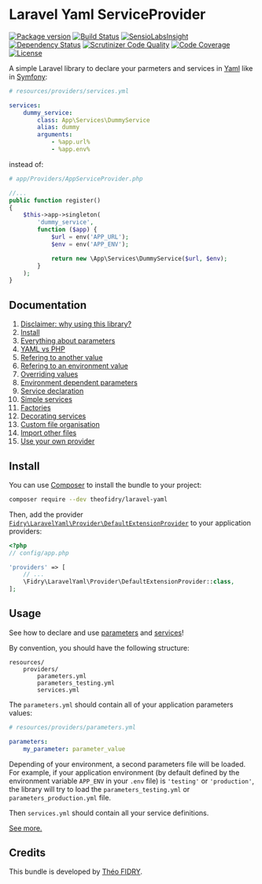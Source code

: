 # Laravel Yaml ServiceProvider

[![Package version](http://img.shields.io/packagist/v/theofidry/laravel-yaml.svg?style=flat-square)](https://packagist.org/packages/theofidry/laravel-yaml)
[![Build Status](https://img.shields.io/travis/theofidry/LaravelYaml.svg?branch=master&style=flat-square)](https://travis-ci.org/theofidry/LaravelYaml?branch=master)
[![SensioLabsInsight](https://img.shields.io/sensiolabs/i/71daba3d-2706-4387-9d47-434db443d310.svg?style=flat-square)](https://insight.sensiolabs.com/projects/71daba3d-2706-4387-9d47-434db443d310)
[![Dependency Status](https://www.versioneye.com/user/projects/56ddab9d4839f70035207c01/badge.svg?style=flat)](https://www.versioneye.com/user/projects/56ddab9d4839f70035207c01)
[![Scrutinizer Code Quality](https://img.shields.io/scrutinizer/g/theofidry/LaravelYaml.svg?style=flat-square)](https://scrutinizer-ci.com/g/theofidry/LaravelYaml/?branch=master)
[![Code Coverage](https://img.shields.io/scrutinizer/coverage/g/theofidry/LaravelYaml.svg?b=master&style=flat-square)](https://scrutinizer-ci.com/g/theofidry/LaravelYaml/?branch=master)
[![License](https://img.shields.io/badge/license-MIT-red.svg?style=flat-square)](LICENSE)

A simple Laravel library to declare your parmeters and services in [Yaml][1]
like in [Symfony][2]:

```yaml
# resources/providers/services.yml

services:
    dummy_service:
        class: App\Services\DummyService
        alias: dummy
        arguments:
            - %app.url%
            - %app.env%
```

instead of:

```php
# app/Providers/AppServiceProvider.php

//...
public function register()
{
    $this->app->singleton(
        'dummy_service',
        function ($app) {
            $url = env('APP_URL');
            $env = env('APP_ENV');

            return new \App\Services\DummyService($url, $env);
        }
    );
}
```

## Documentation

1. [Disclaimer: why using this library?](doc/disclaimer.md)
1. [Install](#install)
1. [Everything about parameters](doc/parameters.md)
  1. [YAML vs PHP](doc/parameters.md#yaml-vs-php)
  1. [Refering to another value](doc/parameters.md#refering-to-another-value)
  1. [Refering to an environment value](doc/parameters.md#refering-to-an-environment-value)
  1. [Overriding values](doc/parameters.md#overriding-values)
  1. [Environment dependent parameters](doc/parameters.md#environment-dependent-parameters)
1. [Service declaration](doc/services.md)
  1. [Simple services](doc/services.md#simple-services)
  1. [Factories](doc/services.md#factories)
  1. [Decorating services](doc/services.md#decorating-services)
1. [Custom file organisation](doc/customize.md)
  1. [Import other files](doc/customize.md#import-other-files)
  1. [Use your own provider](doc/customize.md#use-your-own-provider)

## Install

You can use [Composer](https://getcomposer.org/) to install the bundle to your project:

```bash
composer require --dev theofidry/laravel-yaml
```

Then, add the provider [`Fidry\LaravelYaml\Provider\DefaultExtensionProvider`](src/Provider/DefaultExtensionProvider.php) to your application providers:

```php
<?php
// config/app.php

'providers' => [
    // ...
    \Fidry\LaravelYaml\Provider\DefaultExtensionProvider::class,
];
```

## Usage

See how to declare and use [parameters](doc/parameters.md) and
[services](doc/services.md)!

By convention, you should have the following structure:

```
resources/
    providers/
        parameters.yml
        parameters_testing.yml
        services.yml
```

The `parameters.yml` should contain all of your application parameters values:

```yaml
# resources/providers/parameters.yml

parameters:
    my_parameter: parameter_value
```

Depending of your environment, a second parameters file will be loaded. For
example, if your application environment (by default defined by the environment
variable `APP_ENV` in your `.env` file) is `'testing'` or `'production'`, the
library will try to load the `parameters_testing.yml` or `parameters_production.yml`
file.

Then `services.yml` should contain all your service definitions.

[See more.](#documentation)

## Credits

This bundle is developed by [Théo FIDRY](https://github.com/theofidry).

[1]: http://symfony.com/doc/current/components/yaml/yaml_format.html
[2]: http://symfony.com/doc/current/components/dependency_injection/advanced.html
